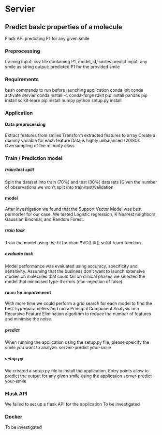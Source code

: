 # Servier

## Predict basic properties of a molecule

Flask API predicting P1 for any given smile

### Preprocessing
training input: csv file containing P1, model_id, smiles
predict input: any smile as string
output: predicted P1 for the provided smile

### Requirements
bash commands to run before launching application
conda init
conda activate servier
conda install -c conda-forge rdkit
pip install pandas
pip install scikit-learn
pip install numpy
python setup.py install

### Application
#### Data preprocessing
Extract features from smiles
Transform extracted features to array
Create a dummy variable for each feature
Data is highly unbalanced (20/80): Oversampling of the minority class

### Train / Prediction model
##### train/test split
Split the dataset into train (70%) and test (30%) datasets (Given the number of observations we won't split into train/test/validation

#### model
After investigation we found that the Support Vector Model was best permorfer for our case.
We tested Logistic regression, K Nearest neighbors, Gaussian Binomial, and Random Forest.

##### train task
Train the model using the fit function SVC().fit() scikit-learn function

##### evaluate task
Model performance was evaluated using accuracy, specificity and sensitivity.
Assuming that the business don't want to launch extensive studies on molecules that could fail on clinical phases we selected the model that minimised type-II errors (non-rejection of false).

#### room for improvement
With more time we could perform a grid search for each model to find the best hyperparameters and run a Principal Component Analysis or a Recursive Feature Elimination algorithm to reduce the number of features and minimise the noise.

##### predict
When running the application using the setup.py file; please speicify the smile you want to analyze.
servier-predict your-smile

##### setup.py
We created a setup.py file to install the application.
Entry points allow to predict the output for any given smile using the application
server-predict your-smile

### Flask API
We failed to set up a flask API for the application
To be investigated

### Docker
To be investigated





